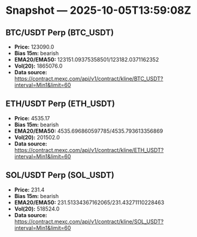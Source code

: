 # Snapshot — 2025-10-05T13:59:08Z

## BTC/USDT Perp (BTC_USDT)
- **Price:** 123090.0
- **Bias 15m:** bearish
- **EMA20/EMA50:** 123151.09375358501/123182.0371162352
- **Vol(20):** 1865076.0
- **Data source:** https://contract.mexc.com/api/v1/contract/kline/BTC_USDT?interval=Min1&limit=60

## ETH/USDT Perp (ETH_USDT)
- **Price:** 4535.17
- **Bias 15m:** bearish
- **EMA20/EMA50:** 4535.696860597785/4535.793613356869
- **Vol(20):** 201502.0
- **Data source:** https://contract.mexc.com/api/v1/contract/kline/ETH_USDT?interval=Min1&limit=60

## SOL/USDT Perp (SOL_USDT)
- **Price:** 231.4
- **Bias 15m:** bearish
- **EMA20/EMA50:** 231.51334367162065/231.43271110228463
- **Vol(20):** 518524.0
- **Data source:** https://contract.mexc.com/api/v1/contract/kline/SOL_USDT?interval=Min1&limit=60

